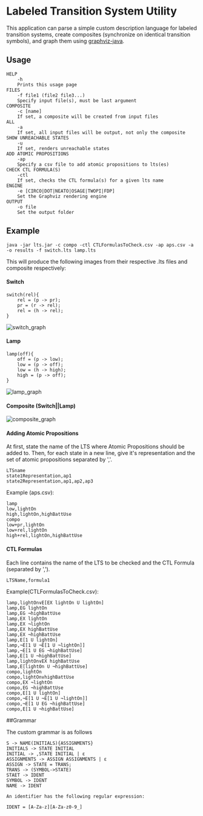 # Labeled Transition System Utility

This application can parse a simple custom description language for labeled transition systems, create composites (synchronize on identical transition symbols), and graph them using [graphviz-java](https://github.com/nidi3/graphviz-java).

## Usage

    HELP
        -h
        Prints this usage page
    FILES
        -f file1 (file2 file3...)
        Specify input file(s), must be last argument
    COMPOSITE
        -c [name]
        If set, a composite will be created from input files
    ALL
        -a
        If set, all input files will be output, not only the composite
    SHOW UNREACHABLE STATES
        -u
        If set, renders unreachable states
    ADD ATOMIC PROPOSITIONS
        -ap
        Specify a csv file to add atomic propositions to lts(es)
    CHECK CTL FORMULA(S)
        -ctl
        If set, checks the CTL formula(s) for a given lts name
    ENGINE
        -e [CIRCO|DOT|NEATO|OSAGE|TWOPI|FDP]
        Set the Graphviz rendering engine
    OUTPUT
        -o file
        Set the output folder

## Example

    java -jar lts.jar -c compo -ctl CTLFormulasToCheck.csv -ap aps.csv -a -o results -f switch.lts lamp.lts
    
This will produce the following images from their respective .lts files and composite respectively:

#### Switch

    switch(rel){
        rel = (p -> pr);
        pr = (r -> rel);
        rel = (h -> rel);
    }

![switch_graph](https://i.imgur.com/YkRcS3P.png) 

#### Lamp

    lamp(off){
        off = (p -> low);
        low = (p -> off);
        low = (h -> high);
        high = (p -> off);
    }

![lamp_graph](https://i.imgur.com/Z6OZ3Im.png) 

#### Composite (Switch||Lamp)

![composite_graph](https://i.imgur.com/tPHVkG1.png) 


#### Adding Atomic Propositions
At first, state the name of the LTS where Atomic Propositions should be added to. Then, for each state in a new line,
give it's representation and the set of atomic propositions separated by ','.

    LTSname
    state1Representation,ap1
    state2Representation,ap1,ap2,ap3
    
Example (aps.csv):

    lamp
    low,lightOn
    high,lightOn,highBattUse
    compo
    low+pr,lightOn
    low+rel,lightOn
    high+rel,lightOn,highBattUse


#### CTL Formulas
Each line contains the name of the LTS to be checked and the CTL Formula (separated by ',').

    LTSName,formula1
    
Example(CTLFormulasToCheck.csv):

    lamp,lightOn∨E[EX lightOn U lightOn]
    lamp,EG lightOn
    lamp,EG ¬highBattUse
    lamp,EX lightOn
    lamp,EX ¬lightOn
    lamp,EX highBattUse
    lamp,EX ¬highBattUse
    lamp,E[1 U lightOn]
    lamp,¬E[1 U ¬E[1 U ¬lightOn]]
    lamp,¬E[1 U EG ¬highBattUse]
    lamp,E[1 U ¬highBattUse]
    lamp,lightOn∨EX highBattUse
    lamp,E[lightOn U ¬highBattUse]
    compo,lightOn
    compo,lightOn∨highBattUse
    compo,EX ¬lightOn
    compo,EG ¬highBattUse
    compo,E[1 U lightOn]
    compo,¬E[1 U ¬E[1 U ¬lightOn]]
    compo,¬E[1 U EG ¬highBattUse]
    compo,E[1 U ¬highBattUse]


##Grammar

The custom grammar is as follows

    S -> NAME(INITIALS){ASSIGNMENTS}
    INITIALS -> STATE INITIAL
    INITIAL -> ,STATE INITIAL | ε
    ASSIGNMENTS -> ASSIGN ASSIGNMENTS | ε
    ASSIGN -> STATE = TRANS;
    TRANS -> (SYMBOL->STATE)
    STAET -> IDENT
    SYMBOL -> IDENT
    NAME -> IDENT
    
    An identifier has the following regular expression:
    
    IDENT = [A-Za-z][A-Za-z0-9_] 

